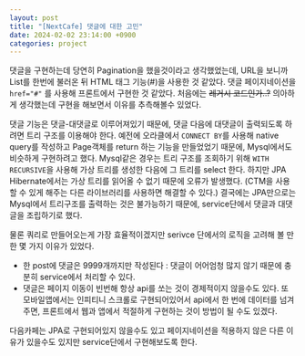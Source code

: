 ```yaml
---
layout: post
title: "[NextCafe] 댓글에 대한 고민"
date: 2024-02-02 23:14:00 +0900
categories: project
---
```


댓글을 구현하는데 당연히 Pagination을 했을것이라고 생각했었는데, URL을 보니까 List를 한번에 불러온 뒤 HTML 태그 기능(#)을 사용한 것 같았다. 댓글 페이지네이션을 `href="#"` 를 사용해 프론트에서 구현한 것 같았다. 처음에는 ~~레거시 코드인가..?~~ 의아하게 생각했는데 구현을 해보면서 이유를 추측해볼수 있었다.

댓글 기능은 댓글-대댓글로 이루어져있기 때문에, 댓글 다음에 대댓글이 출력되도록 하려면 트리 구조를 이용해야 한다.
예전에 오라클에서 `CONNECT BY`를 사용해 native query를 작성하고 Page객체를 return 하는 기능을 만들었었기 때문에, Mysql에서도 비슷하게 구현하려고 했다. Mysql같은 경우는 트리 구조를 조회하기 위해 `WITH RECURSIVE`을 사용해 가상 트리를 생성한 다음에 그 트리를 select 한다. 하지만 JPA Hibernate에서는 가상 트리를 읽어올 수 없기 때문에 오류가 발생했다. (CTM을 사용할 수 있게 해주는 다른 라이브러리를 사용하면 해결할 수 있다.) 결국에는 JPA만으로는 Mysql에서 트리구조를 출력하는 것은 불가능하기 때문에, service단에서 댓글과 대댓글을 조립하기로 했다.

물론 쿼리로 만들어오는게 가장 효율적이겠지만 serivce 단에서의 로직을 고려해 볼 만한 몇 가지 이유가 있었다.

- 한 post에 댓글은 9999개까지만 작성된다 : 댓글이 어어엄청 많지 않기 때문에 충분히 service에서 처리할 수 있다.
- 댓글은 페이지 이동이 빈번해 항상 api를 쏘는 것이 경제적이지 않을수도 있다. 또 모바일앱에서는 인피티니 스크롤로 구현되어있어서 api에서 한 번에 데이터를 넘겨주면, 프론트에서 웹과 앱에서 적절하게 구현하는 것이 방법이 될 수도 있겠다.

다음카페는 JPA로 구현되어있지 않을수도 있고 페이지네이션을 적용하지 않은 다른 이유가 있을수도 있지만 service단에서 구현해보도록 한다.
